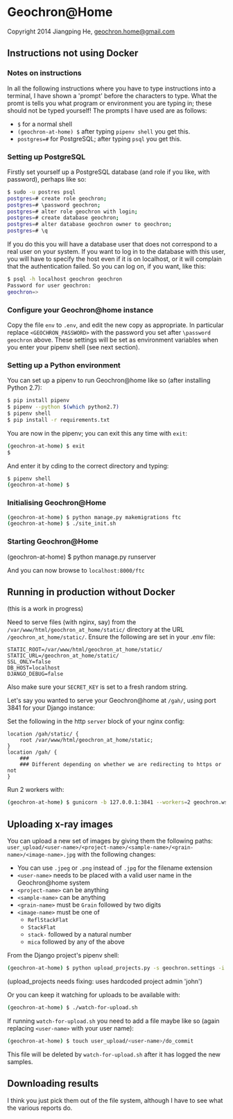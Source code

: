 # Geochron@Home

Copyright 2014 Jiangping He, geochron.home@gmail.com

## Instructions not using Docker

### Notes on instructions

In all the following instructions where you have to type instructions into a
terminal, I have shown a 'prompt' before the characters to type. What the
promt is tells you what program or environment you are typing in; these
should not be typed yourself! The prompts I have used are as follows:
- `$` for a normal shell
- `(geochron-at-home) $` after typing `pipenv shell` you get this.
- `postgres=#` for PostgreSQL; after typing `psql` you get this.

### Setting up PostgreSQL

Firstly set yourself up a PostgreSQL database (and role if you like, with
password), perhaps like so:

```sh
$ sudo -u postres psql
postgres=# create role geochron;
postgres=# \password geochron;
postgres=# alter role geochron with login;
postgres=# create database geochron;
postgres=# alter database geochron owner to geochron;
postgres=# \q
```

If you do this you will have a database user that does not correspond to
a real user on your system. If you want to log in to the database with this
user, you will have to specify the host even if it is on localhost, or it will
complain that the authentication failed. So you can log on, if you want,
like this:

```sh
$ psql -h localhost geochron geochron
Password for user geochron:
geochron=>
```

### Configure your Geochron@home instance

Copy the file `env` to `.env`, and edit the new copy as appropriate. In
particular replace `<GEOCHRON_PASSWORD>` with the password you set
after `\password geochron` above. These settings will be set as environment
variables when you enter your pipenv shell (see next section).

### Setting up a Python environment

You can set up a pipenv to run Geochron@home like so (after installing Python 2.7):

```sh
$ pip install pipenv
$ pipenv --python $(which python2.7)
$ pipenv shell
$ pip install -r requirements.txt
```

You are now in the pipenv; you can exit this any time with `exit`:

```sh
(geochron-at-home) $ exit
$
```

And enter it by cding to the correct directory and typing:

```sh
$ pipenv shell
(geochron-at-home) $
```

### Initialising Geochron@Home

```sh
(geochron-at-home) $ python manage.py makemigrations ftc
(geochron-at-home) $ ./site_init.sh
```

### Starting Geochron@Home

(geochron-at-home) $ python manage.py runserver

And you can now browse to `localhost:8000/ftc`

## Running in production without Docker

(this is a work in progress)

Need to serve files (with nginx, say) from the `/var/www/html/geochron_at_home/static/`
directory at the URL `/geochron_at_home/static/`. Ensure the following are set in
your .env file:

```
STATIC_ROOT=/var/www/html/geochron_at_home/static/
STATIC_URL=/geochron_at_home/static/
SSL_ONLY=false
DB_HOST=localhost
DJANGO_DEBUG=false
```

Also make sure your `SECRET_KEY` is set to a fresh random string.

Let's say you wanted to serve your Geochron@home at `/gah/`, using port 3841 for
your Django instance:

Set the following in the http `server` block of your nginx config:

```
location /gah/static/ {
    root /var/www/html/geochron_at_home/static;
}
location /gah/ {
    ###
    ### Different depending on whether we are redirecting to https or not
}
```

Run 2 workers with:

```sh
(geochron-at-home) $ gunicorn -b 127.0.0.1:3841 --workers=2 geochron.wsgi
```

## Uploading x-ray images

You can upload a new set of images by giving them the following paths:
`user_upload/<user-name>/<project-name>/<sample-name>/<grain-name>/<image-name>.jpg`
with the following changes:
* You can use `.jpeg` or `.png` instead of `.jpg` for the filename extension
* `<user-name>` needs to be placed with a valid user name in the Geochron@home system
* `<project-name>` can be anything
* `<sample-name>` can be anything
* `<grain-name>` must be `Grain` followed by two digits
* `<image-name>` must be one of
    - `ReflStackFlat`
    - `StackFlat`
    - `stack-` followed by a natural number
    - `mica` followed by any of the above

From the Django project's pipenv shell:

```sh
(geochron-at-home) $ python upload_projects.py -s geochron.settings -i user_upload -o grain_pool
```

(upload_projects needs fixing: uses hardcoded project admin 'john')

Or you can keep it watching for uploads to be available with:

```sh
(geochron-at-home) $ ./watch-for-upload.sh
```

If running `watch-for-upload.sh` you need to add a file maybe like
so (again replacing `<user-name>` with your user name):

```sh
(geochron-at-home) $ touch user_upload/<user-name>/do_commit
```

This file will be deleted by `watch-for-upload.sh` after it has logged
the new samples.

## Downloading results

I think you just pick them out of the file system, although I have to see
what the various reports do.
